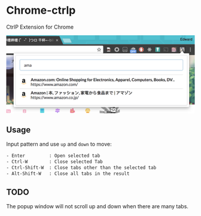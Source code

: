 # Chrome-ctrlp

CtrlP Extension for Chrome

![](images/scrshot.png)

## Usage

Input pattern and use `up` and `down` to move:

    - Enter         : Open selected tab
    - Ctrl-W        : Close selected Tab
    - Ctrl-Shift-W  : Close tabs other than the selected tab
    - Alt-Shift-W   : Close all tabs in the result

## TODO

The popup window will not scroll up and down when there are many tabs.